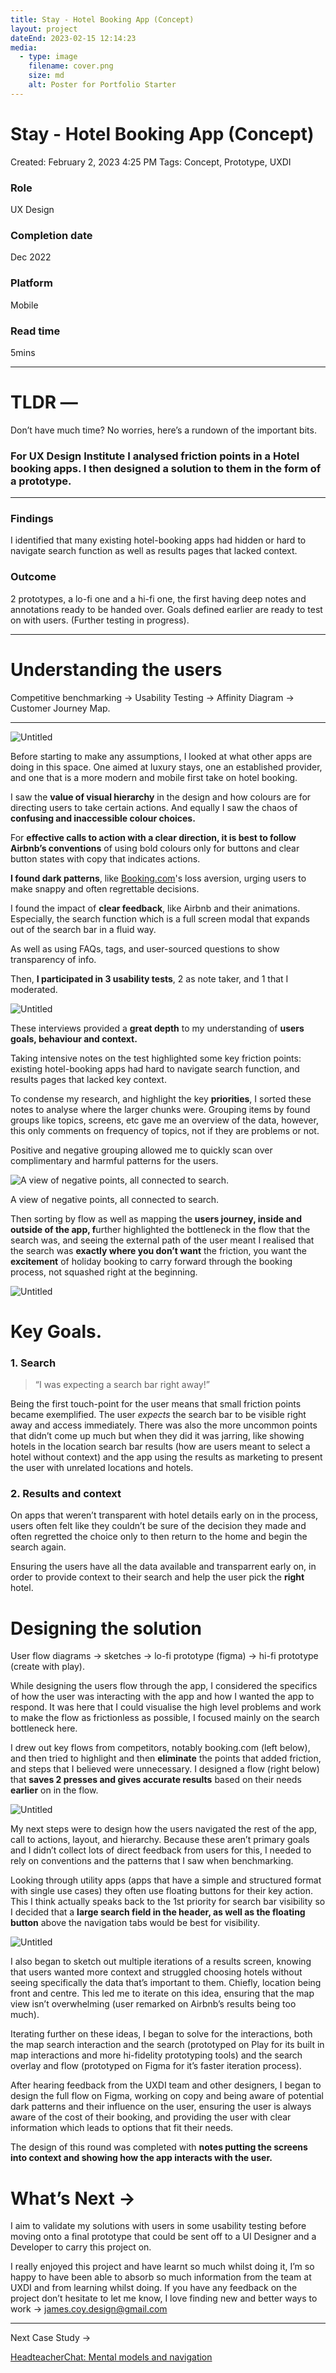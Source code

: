 ```yaml
---
title: Stay - Hotel Booking App (Concept)
layout: project
dateEnd: 2023-02-15 12:14:23
media:
  - type: image
    filename: cover.png
    size: md
    alt: Poster for Portfolio Starter
---
```




# Stay - Hotel Booking App (Concept)

Created: February 2, 2023 4:25 PM
Tags: Concept, Prototype, UXDI

### Role

UX Design

### Completion date

Dec 2022

### Platform

Mobile

### Read time

5mins

---

# TLDR —

Don’t have much time? No worries, here’s a rundown of the important bits.

### **For UX Design Institute I analysed friction points in a Hotel booking apps. I then designed a solution to them in the form of a prototype.**

---

### Findings

I identified that many existing hotel-booking apps had hidden or hard to navigate search function as well as results pages that lacked context.

### Outcome

2 prototypes, a lo-fi one and a hi-fi one, the first having deep notes and annotations ready to be handed over. Goals defined earlier are ready to test on with users. (Further testing in progress).

---

# Understanding the users

Competitive benchmarking → Usability Testing → Affinity Diagram → Customer Journey Map.

---

![Untitled](Stay%20-%20Hotel%20Booking%20App%20(Concept)%2077e75be5ca694cf8ab65f168815dff7b/Untitled.png)

Before starting to make any assumptions, I looked at what other apps are doing in this space. One aimed at luxury stays, one an established provider, and one that is a more modern and mobile first take on hotel booking.

I saw the **value of visual hierarchy** in the design and how colours are for directing users to take certain actions. And equally I saw the chaos of **confusing and inaccessible colour choices.**

For **effective calls to action with a clear direction, it is best to follow Airbnb’s conventions** of using bold colours only for buttons and clear button states with copy that indicates actions.

**I found dark patterns**, like [Booking.com](http://booking.com/)'s loss aversion, urging users to make snappy and often regrettable decisions.

I found the impact of **clear feedback**, like Airbnb and their animations. Especially, the search function which is a full screen modal that expands out of the search bar in a fluid way.

As well as using FAQs, tags, and user-sourced questions to show transparency of info.

Then, **I participated in 3 usability tests**, 2 as note taker, and 1 that I moderated.

![Untitled](Stay%20-%20Hotel%20Booking%20App%20(Concept)%2077e75be5ca694cf8ab65f168815dff7b/Untitled%201.png)

These interviews provided a **great depth** to my understanding of **users goals, behaviour and context.**

Taking intensive notes on the test highlighted some key friction points: existing hotel-booking apps had hard to navigate search function, and results pages that lacked key context. 

To condense my research, and highlight the key **priorities**, I sorted these notes to analyse where the larger chunks were. Grouping items by found groups like topics, screens, etc gave me an overview of the data, however, this only comments on frequency of topics, not if they are problems or not.

Positive and negative grouping allowed me to quickly scan over complimentary and harmful patterns for the users.

![A view of negative points, all connected to search.](Stay%20-%20Hotel%20Booking%20App%20(Concept)%2077e75be5ca694cf8ab65f168815dff7b/Untitled%202.png)

A view of negative points, all connected to search.

Then sorting by flow as well as mapping the **users journey, inside and outside of the app, f**urther highlighted the bottleneck in the flow that the search was, and seeing the external path of the user meant I realised that the search was **exactly where you don’t want** the friction, you want the **excitement** of holiday booking to carry forward through the booking process, not squashed right at the beginning.

![Untitled](Stay%20-%20Hotel%20Booking%20App%20(Concept)%2077e75be5ca694cf8ab65f168815dff7b/Untitled%203.png)

# Key Goals.

### 1. Search

> “I was expecting a search bar right away!”
> 

Being the first touch-point for the user means that small friction points became exemplified. The user *expects* the search bar to be visible right away and access immediately. There was also the more uncommon points that didn’t come up much but when they did it was jarring, like showing hotels in the location search bar results (how are users meant to select a hotel without context) and the app using the results as marketing to present the user with unrelated locations and hotels.

### 2. Results and context

On apps that weren’t transparent with hotel details early on in the process, users often felt like they couldn’t be sure of the decision they made and often regretted the choice only to then return to the home and begin the search again.

Ensuring the users have all the data available and transparrent early on, in order to provide context to their search and help the user pick the **********right********** hotel.

# Designing the solution

User flow diagrams → sketches → lo-fi prototype (figma) → hi-fi prototype (create with play).

While designing the users flow through the app, I considered the specifics of how the user was interacting with the app and how I wanted the app to respond. It was here that I could visualise the high level problems and work to make the flow as frictionless as possible, I focused mainly on the search bottleneck here.

I drew out key flows from competitors, notably booking.com (left below), and then tried to highlight and then **eliminate** the points that added friction, and steps that I believed were unnecessary. I designed a flow (right below) that **saves 2 presses and gives accurate results** based on their needs **earlier** on in the flow. 

![Untitled](Stay%20-%20Hotel%20Booking%20App%20(Concept)%2077e75be5ca694cf8ab65f168815dff7b/Untitled%204.png)

My next steps were to design how the users navigated the rest of the app, call to actions, layout, and hierarchy. Because these aren’t primary goals and I didn’t collect lots of direct feedback from users for this, I needed to rely on conventions and the patterns that I saw when benchmarking.

Looking through utility apps (apps that have a simple and structured format with single use cases) they often use floating buttons for their key action. This I think actually speaks back to the 1st priority for search bar visibility so I decided that a **large search field in the header, as well as the floating button** above the navigation tabs would be best for visibility.

![Untitled](Stay%20-%20Hotel%20Booking%20App%20(Concept)%2077e75be5ca694cf8ab65f168815dff7b/Untitled%205.png)

I also began to sketch out multiple iterations of a results screen, knowing that users wanted more context and struggled choosing hotels without seeing specifically the data that’s important to them. Chiefly, location being front and centre. This led me to iterate on this idea, ensuring that the map view isn’t overwhelming (user remarked on Airbnb’s results being too much).

Iterating further on these ideas, I began to solve for the interactions, both the map search interaction and the search (prototyped on Play for its built in map interactions and more hi-fidelity prototyping tools) and the search overlay and flow (prototyped on Figma for it’s faster iteration process).

After hearing feedback from the UXDI team and other designers, I began to design the full flow on Figma, working on copy and being aware of potential dark patterns and their influence on the user, ensuring the user is always aware of the cost of their booking, and providing the user with clear information which leads to options that fit their needs.

The design of this round was completed with **notes putting the screens into context and showing how the app interacts with the user.** 

# What’s Next →

I aim to validate my solutions with users in some usability testing before moving onto a final prototype that could be sent off to a UI Designer and a Developer to carry this project on.

I really enjoyed this project and have learnt so much whilst doing it, I’m so happy to have been able to absorb so much information from the team at UXDI and from learning whilst doing. If you have any feedback on the project don’t hesitate to let me know, I love finding new and better ways to work → james.coy.design@gmail.com

---

Next Case Study →

[HeadteacherChat: Mental models and navigation](https://www.notion.so/HeadteacherChat-Mental-models-and-navigation-22c23980d8fc4ff0aed4b760c00c13c3)